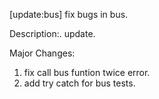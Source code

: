 [update:bus] fix bugs in bus.

Description:.
update.

Major Changes:
1. fix call bus funtion twice error.
2. add try catch for bus tests.